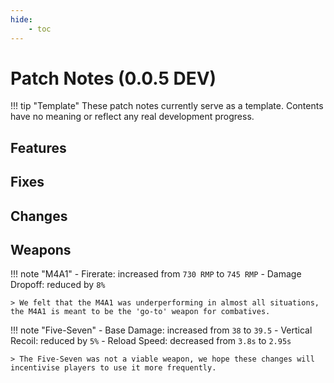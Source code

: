 ```yaml
---
hide:
    - toc
---
```


# Patch Notes (0.0.5 DEV)

!!! tip "Template"
    These patch notes currently serve as a template. Contents have no meaning or reflect any real development progress.

## Features

## Fixes

## Changes



## Weapons

!!! note "M4A1"
    - Firerate: increased from `730 RMP` to `745 RMP`
    - Damage Dropoff: reduced by `8%`

    > We felt that the M4A1 was underperforming in almost all situations, the M4A1 is meant to be the 'go-to' weapon for combatives.

!!! note "Five-Seven"
    - Base Damage: increased from `38` to `39.5`
    - Vertical Recoil: reduced by `5%`
    - Reload Speed: decreased from `3.8s` to `2.95s`

    > The Five-Seven was not a viable weapon, we hope these changes will incentivise players to use it more frequently.